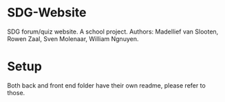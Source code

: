 # SDG-Website
SDG forum/quiz website. A school project.
Authors: Madellief van Slooten, Rowen Zaal, Sven Molenaar, William Ngnuyen.

# Setup 
Both back and front end folder have their own readme, please refer to those.

